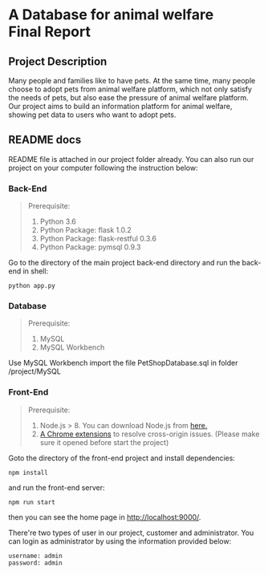 # A Database for animal welfare<br>Final Report

## Project Description
Many people and families like to have pets. At the same time, many people choose to adopt pets from animal welfare platform, which not only satisfy the needs of pets, but also ease the pressure of animal welfare platform.
Our project aims to build an information platform for animal welfare, showing pet data to users who want to adopt pets.

## README docs

README file is attached in our project folder already. You can also run our project on your computer following the instruction below:

### Back-End

> Prerequisite:
>
> 1. Python 3.6
> 2. Python Package: flask 1.0.2
> 3. Python Package: flask-restful 0.3.6
> 4. Python Package: pymsql 0.9.3

Go to the directory of the main project back-end directory and run the back-end in shell:
```shell
python app.py
```

### Database

> Prerequisite:
>
> 1. MySQL
> 2. MySQL Workbench

Use MySQL Workbench import the file PetShopDatabase.sql in folder /project/MySQL


### Front-End

> Prerequisite:
>
> 1. Node.js > 8. You can download Node.js from [here.](https://nodejs.org/en/download/)
> 2. [A Chrome extensions](https://chrome.google.com/webstore/detail/allow-control-allow-origi/nlfbmbojpeacfghkpbjhddihlkkiljbi) to resolve cross-origin issues. (Please make sure it opened before start the project)

Goto the directory of the front-end project and install dependencies:

```shell
npm install
```

and run the front-end server:

```
npm run start
```

then you can see the home page in [http://localhost:9000/](http://localhost:9000/).

There're two types of user in our project, customer and administrator. You can login as administrator by using the information provided below:

```
username: admin
password: admin
```

